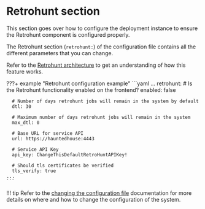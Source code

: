 # Retrohunt section

This section goes over how to configure the deployment instance to ensure the Retrohunt component is configured properly.

The Retrohunt section (`retrohunt:`) of the configuration file contains all the different parameters that you can change.

Refer to the [Retrohunt architecture](../../overview/architecture.md/#yara-back-in-time-retrohunt) to get an understanding of how this feature works.

???+ example "Retrohunt configuration example"
    ```yaml
    ...
    retrohunt:
      # Is the Retrohunt functionality enabled on the frontend?
      enabled: false

      # Number of days retrohunt jobs will remain in the system by default
      dtl: 30

      # Maximum number of days retrohunt jobs will remain in the system
      max_dtl: 0

      # Base URL for service API
      url: https://hauntedhouse:4443

      # Service API Key
      api_key: ChangeThisDefaultRetroHuntAPIKey!

      # Should tls certificates be verified
      tls_verify: true
    ...
    ```

!!! tip
    Refer to the [changing the configuration file](../config_file/#changing-the-configuration-file) documentation for more details on where and how to change the configuration of the system.
